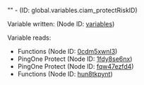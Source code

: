 "" - (ID: global.variables.ciam_protectRiskID)

Variable written:
 (Node ID: [variables](../nodes/variables.md))

Variable reads:
* Functions (Node ID: [0cdm5xwnl3](../nodes/0cdm5xwnl3.md))
* PingOne Protect (Node ID: [1fdy8se6nx](../nodes/1fdy8se6nx.md))
* PingOne Protect (Node ID: [fqw47ezfd4](../nodes/fqw47ezfd4.md))
* Functions (Node ID: [hun8tkpynt](../nodes/hun8tkpynt.md))
